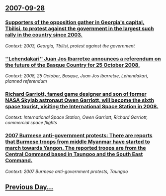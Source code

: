 ## [2007-09-28](/news/2007/09/28/index.md)

### [ Supporters of the opposition gather in Georgia's capital, Tbilisi, to protest against the government in the largest such rally in the country since 2003. ](/news/2007/09/28/supporters-of-the-opposition-gather-in-georgia-s-capital-tbilisi-to-protest-against-the-government-in-the-largest-such-rally-in-the-count.md)
_Context: 2003, Georgia, Tbilisi, protest against the government_

### [ ''Lehendakari'' Juan Jos Ibarretxe announces a referendum on the future of the Basque Country for 25 October 2008. ](/news/2007/09/28/lehendakari-juan-jose-ibarretxe-announces-a-referendum-on-the-future-of-the-basque-country-for-25-october-2008.md)
_Context: 2008, 25 October, Basque, Juan Jos Ibarretxe, Lehendakari, planned referendum_

### [ Richard Garriott, famed game designer and son of former NASA Skylab astronaut Owen Garriott, will become the sixth space tourist, visiting the International Space Station in 2008. ](/news/2007/09/28/richard-garriott-famed-game-designer-and-son-of-former-nasa-skylab-astronaut-owen-garriott-will-become-the-sixth-space-tourist-visiting.md)
_Context: International Space Station, Owen Garriott, Richard Garriott, commercial space flights_

### [ 2007 Burmese anti-government protests: There are reports that Burmese troops from middle Myanmar have started to march towards Yangon. The reported troops are from the Central Command based in Taungoo and the South East Command. ](/news/2007/09/28/2007-burmese-anti-government-protests-p-there-are-reports-that-burmese-troops-from-middle-myanmar-have-started-to-march-towards-yangon-the.md)
_Context: 2007 Burmese anti-government protests, Taungoo_

## [Previous Day...](/news/2007/09/27/index.md)

